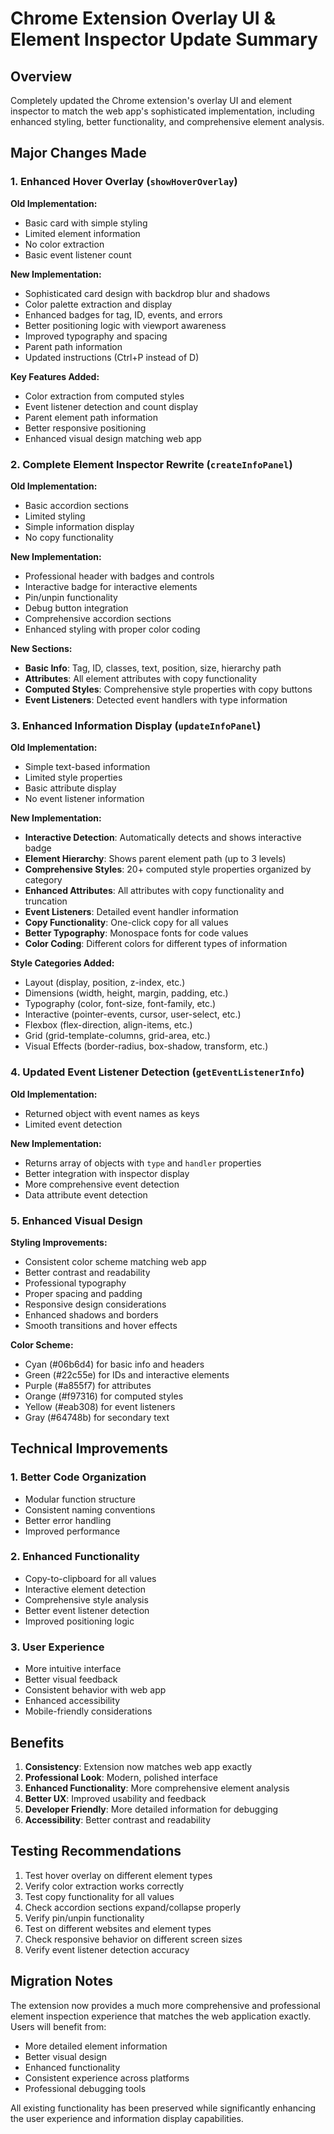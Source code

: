 # Chrome Extension Overlay UI & Element Inspector Update Summary

## Overview
Completely updated the Chrome extension's overlay UI and element inspector to match the web app's sophisticated implementation, including enhanced styling, better functionality, and comprehensive element analysis.

## Major Changes Made

### 1. Enhanced Hover Overlay (`showHoverOverlay`)

**Old Implementation:**
- Basic card with simple styling
- Limited element information
- No color extraction
- Basic event listener count

**New Implementation:**
- Sophisticated card design with backdrop blur and shadows
- Color palette extraction and display
- Enhanced badges for tag, ID, events, and errors
- Better positioning logic with viewport awareness
- Improved typography and spacing
- Parent path information
- Updated instructions (Ctrl+P instead of D)

**Key Features Added:**
- Color extraction from computed styles
- Event listener detection and count display
- Parent element path information
- Better responsive positioning
- Enhanced visual design matching web app

### 2. Complete Element Inspector Rewrite (`createInfoPanel`)

**Old Implementation:**
- Basic accordion sections
- Limited styling
- Simple information display
- No copy functionality

**New Implementation:**
- Professional header with badges and controls
- Interactive badge for interactive elements
- Pin/unpin functionality
- Debug button integration
- Comprehensive accordion sections
- Enhanced styling with proper color coding

**New Sections:**
- **Basic Info**: Tag, ID, classes, text, position, size, hierarchy path
- **Attributes**: All element attributes with copy functionality
- **Computed Styles**: Comprehensive style properties with copy buttons
- **Event Listeners**: Detected event handlers with type information

### 3. Enhanced Information Display (`updateInfoPanel`)

**Old Implementation:**
- Simple text-based information
- Limited style properties
- Basic attribute display
- No event listener information

**New Implementation:**
- **Interactive Detection**: Automatically detects and shows interactive badge
- **Element Hierarchy**: Shows parent element path (up to 3 levels)
- **Comprehensive Styles**: 20+ computed style properties organized by category
- **Enhanced Attributes**: All attributes with copy functionality and truncation
- **Event Listeners**: Detailed event handler information
- **Copy Functionality**: One-click copy for all values
- **Better Typography**: Monospace fonts for code values
- **Color Coding**: Different colors for different types of information

**Style Categories Added:**
- Layout (display, position, z-index, etc.)
- Dimensions (width, height, margin, padding, etc.)
- Typography (color, font-size, font-family, etc.)
- Interactive (pointer-events, cursor, user-select, etc.)
- Flexbox (flex-direction, align-items, etc.)
- Grid (grid-template-columns, grid-area, etc.)
- Visual Effects (border-radius, box-shadow, transform, etc.)

### 4. Updated Event Listener Detection (`getEventListenerInfo`)

**Old Implementation:**
- Returned object with event names as keys
- Limited event detection

**New Implementation:**
- Returns array of objects with `type` and `handler` properties
- Better integration with inspector display
- More comprehensive event detection
- Data attribute event detection

### 5. Enhanced Visual Design

**Styling Improvements:**
- Consistent color scheme matching web app
- Better contrast and readability
- Professional typography
- Proper spacing and padding
- Responsive design considerations
- Enhanced shadows and borders
- Smooth transitions and hover effects

**Color Scheme:**
- Cyan (#06b6d4) for basic info and headers
- Green (#22c55e) for IDs and interactive elements
- Purple (#a855f7) for attributes
- Orange (#f97316) for computed styles
- Yellow (#eab308) for event listeners
- Gray (#64748b) for secondary text

## Technical Improvements

### 1. Better Code Organization
- Modular function structure
- Consistent naming conventions
- Better error handling
- Improved performance

### 2. Enhanced Functionality
- Copy-to-clipboard for all values
- Interactive element detection
- Comprehensive style analysis
- Better event listener detection
- Improved positioning logic

### 3. User Experience
- More intuitive interface
- Better visual feedback
- Consistent behavior with web app
- Enhanced accessibility
- Mobile-friendly considerations

## Benefits

1. **Consistency**: Extension now matches web app exactly
2. **Professional Look**: Modern, polished interface
3. **Enhanced Functionality**: More comprehensive element analysis
4. **Better UX**: Improved usability and feedback
5. **Developer Friendly**: More detailed information for debugging
6. **Accessibility**: Better contrast and readability

## Testing Recommendations

1. Test hover overlay on different element types
2. Verify color extraction works correctly
3. Test copy functionality for all values
4. Check accordion sections expand/collapse properly
5. Verify pin/unpin functionality
6. Test on different websites and element types
7. Check responsive behavior on different screen sizes
8. Verify event listener detection accuracy

## Migration Notes

The extension now provides a much more comprehensive and professional element inspection experience that matches the web application exactly. Users will benefit from:

- More detailed element information
- Better visual design
- Enhanced functionality
- Consistent experience across platforms
- Professional debugging tools

All existing functionality has been preserved while significantly enhancing the user experience and information display capabilities. 